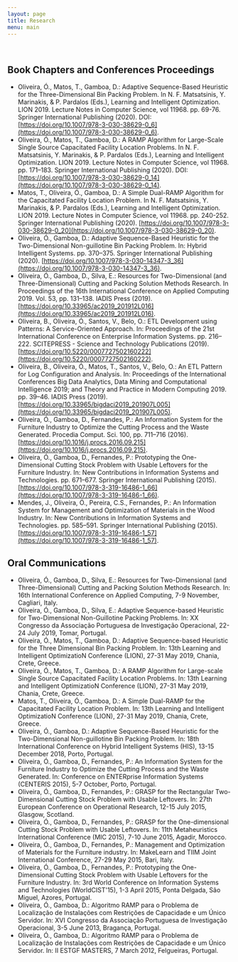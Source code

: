 ```yaml
---
layout: page
title: Research
menu: main
---
```


&nbsp;

## Book Chapters and Conferences Proceedings

* Oliveira, Ó., Matos, T., Gamboa, D.: Adaptive Sequence-Based Heuristic for the Three-Dimensional Bin Packing Problem. In N. F. Matsatsinis, Y. Marinakis, & P. Pardalos (Eds.), Learning and Intelligent Optimization. LION 2019. Lecture Notes in Computer Science, vol 11968. pp. 69-76. Springer International Publishing (2020). DOI: [https://doi.org/10.1007/978-3-030-38629-0_6](https://doi.org/10.1007/978-3-030-38629-0_6).
* Oliveira, Ó., Matos, T., Gamboa, D.: A RAMP Algorithm for Large-Scale Single Source Capacitated Facility Location Problems. In N. F. Matsatsinis, Y. Marinakis, & P. Pardalos (Eds.), Learning and Intelligent Optimization. LION 2019. Lecture Notes in Computer Science, vol 11968. pp. 171–183. Springer International Publishing (2020). DOI: [https://doi.org/10.1007/978-3-030-38629-0_14](https://doi.org/10.1007/978-3-030-38629-0_14).
* Matos, T., Oliveira, Ó., Gamboa, D.: A Simple Dual-RAMP Algorithm for the Capacitated Facility Location Problem. In N. F. Matsatsinis, Y. Marinakis, & P. Pardalos (Eds.), Learning and Intelligent Optimization. LION 2019. Lecture Notes in Computer Science, vol 11968. pp. 240-252. Springer International Publishing (2020). [https://doi.org/10.1007/978-3-030-38629-0_20](https://doi.org/10.1007/978-3-030-38629-0_20).
* Oliveira, Ó., Gamboa, D.: Adaptive Sequence-Based Heuristic for the Two-Dimensional Non-guillotine Bin Packing Problem. In: Hybrid Intelligent Systems. pp. 370–375. Springer International Publishing (2020). [https://doi.org/10.1007/978-3-030-14347-3_36](https://doi.org/10.1007/978-3-030-14347-3_36).
* Oliveira, Ó., Gamboa, D., Silva, E.: Resources for Two-Dimensional (and Three-Dimensional) Cutting and Packing Solution Methods Research. In Proceedings of the 16th International Conference on Applied Computing 2019. Vol. 53, pp. 131–138. IADIS Press (2019). [https://doi.org/10.33965/ac2019_201912L016](https://doi.org/10.33965/ac2019_201912L016).
* Oliveira, B., Oliveira, Ó., Santos, V., Belo, O.: ETL Development using Patterns: A Service-Oriented Approach. In: Proceedings of the 21st International Conference on Enterprise Information Systems. pp. 216–222. SCITEPRESS - Science and Technology Publications (2019). [https://doi.org/10.5220/0007727502160222](https://doi.org/10.5220/0007727502160222).
* Oliveira, B., Oliveira, Ó., Matos, T., Santos, V., Belo, O.: An ETL Pattern for Log Configuration and Analysis. In: Proceedings of the International Conferences Big Data Analytics, Data Mining and Computational Intelligence 2019; and Theory and Practice in Modern Computing 2019. pp. 39–46. IADIS Press (2019). [https://doi.org/10.33965/bigdaci2019_201907L005](https://doi.org/10.33965/bigdaci2019_201907L005).
* Oliveira, Ó., Gamboa, D., Fernandes, P.: An Information System for the Furniture Industry to Optimize the Cutting Process and the Waste Generated. Procedia Comput. Sci. 100, pp. 711–716 (2016). [https://doi.org/10.1016/j.procs.2016.09.215](https://doi.org/10.1016/j.procs.2016.09.215).
* Oliveira, Ó., Gamboa, D., Fernandes, P.: Prototyping the One-Dimensional Cutting Stock Problem with Usable Leftovers for the Furniture Industry. In: New Contributions in Information Systems and Technologies. pp. 671–677. Springer International Publishing (2015). [https://doi.org/10.1007/978-3-319-16486-1_66](https://doi.org/10.1007/978-3-319-16486-1_66).
* Mendes, J., Oliveira, Ó., Pereira, C.S., Fernandes, P.: An Information System for Management and Optimization of Materials in the Wood Industry. In: New Contributions in Information Systems and Technologies. pp. 585–591. Springer International Publishing (2015). [https://doi.org/10.1007/978-3-319-16486-1_57](https://doi.org/10.1007/978-3-319-16486-1_57).

## Oral Communications

* Oliveira, Ó., Gamboa, D., Silva, E.: Resources for Two-Dimensional (and Three-Dimensional) Cutting and Packing Solution Methods Research. In: 16th International Conference on Applied Computing, 7-9 November, Cagliari, Italy.
* Oliveira, Ó., Gamboa, D., Silva, E.: Adaptive Sequence-based Heuristic for Two-Dimensional Non-Guillotine Packing Problems. In: XX Congresso da Associação Portuguesa de Investigação Operacional, 22-24 July 2019, Tomar, Portugal.
* Oliveira, Ó., Matos, T., Gamboa, D.: Adaptive Sequence-based Heuristic for the Three Dimensional Bin Packing Problem. In: 13th Learning and Intelligent OptimizatioN Conference (LION), 27-31 May 2019, Chania, Crete, Greece.
* Oliveira, Ó., Matos, T., Gamboa, D.: A RAMP Algorithm for Large-scale Single Source Capacitated Facility Location Problems. In: 13th Learning and Intelligent OptimizatioN Conference (LION), 27-31 May 2019, Chania, Crete, Greece.
* Matos, T., Oliveira, Ó., Gamboa, D.: A Simple Dual-RAMP for the Capacitated Facility Location Problem. In: 13th Learning and Intelligent OptimizatioN Conference (LION), 27-31 May 2019, Chania, Crete, Greece.
* Oliveira, Ó., Gamboa, D.: Adaptive Sequence-Based Heuristic for the Two-Dimensional Non-guillotine Bin Packing Problem. In: 18th International Conference on Hybrid Intelligent Systems (HIS), 13-15 December 2018, Porto, Portugal.
* Oliveira, Ó., Gamboa, D., Fernandes, P.: An Information System for the Furniture Industry to Optimize the Cutting Process and the Waste Generated. In: Conference on ENTERprise Information Systems (CENTERIS 2015), 5-7 October, Porto, Portugal.
* Oliveira, Ó., Gamboa, D., Fernandes, P.: GRASP for the Rectangular Two-Dimensional Cutting Stock Problem with Usable Leftovers. In: 27th European Conference on Operational Research, 12-15 July 2015, Glasgow, Scotland.
* Oliveira, Ó., Gamboa, D., Fernandes, P.: GRASP for the One-dimensional Cutting Stock Problem with Usable Leftovers. In: 11th Metaheuristics International Conference (MIC 2015), 7-10 June 2015, Agadir, Morocco.
* Oliveira, Ó., Gamboa, D., Fernandes, P.: Management and Optimization of Materials for the Furniture industry. In: MakeLearn and TIIM Joint International Conference, 27-29 May 2015, Bari, Italy.
* Oliveira, Ó., Gamboa, D., Fernandes, P.: Prototyping the One-Dimensional Cutting Stock Problem with Usable Leftovers for the Furniture Industry. In: 3rd World Conference on Information Systems and Technologies (WorldCIST'15), 1-3 April 2015, Ponta Delgada, São Miguel, Azores, Portugal.
* Oliveira, Ó., Gamboa, D.: Algoritmo RAMP para o Problema de Localização de Instalações com Restrições de Capacidade e um Único Servidor. In: XVI Congresso da Associação Portuguesa de Investigação Operacional, 3-5 June 2013, Bragança, Portugal.
* Oliveira, Ó., Gamboa, D.: Algoritmo RAMP para o Problema de Localização de Instalações com Restrições de Capacidade e um Único Servidor. In: II ESTGF MASTERS, 7 March 2012, Felgueiras, Portugal.
